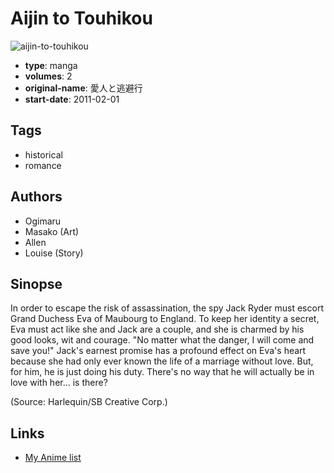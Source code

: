 # Aijin to Touhikou

![aijin-to-touhikou](https://cdn.myanimelist.net/images/manga/1/229484.jpg)

-   **type**: manga
-   **volumes**: 2
-   **original-name**: 愛人と逃避行
-   **start-date**: 2011-02-01

## Tags

-   historical
-   romance

## Authors

-   Ogimaru
-   Masako (Art)
-   Allen
-   Louise (Story)

## Sinopse

In order to escape the risk of assassination, the spy Jack Ryder must escort Grand Duchess Eva of Maubourg to England. To keep her identity a secret, Eva must act like she and Jack are a couple, and she is charmed by his good looks, wit and courage. "No matter what the danger, I will come and save you!" Jack's earnest promise has a profound effect on Eva's heart because she had only ever known the life of a marriage without love. But, for him, he is just doing his duty. There's no way that he will actually be in love with her... is there?

(Source: Harlequin/SB Creative Corp.)

## Links

-   [My Anime list](https://myanimelist.net/manga/106408/Aijin_to_Touhikou)
